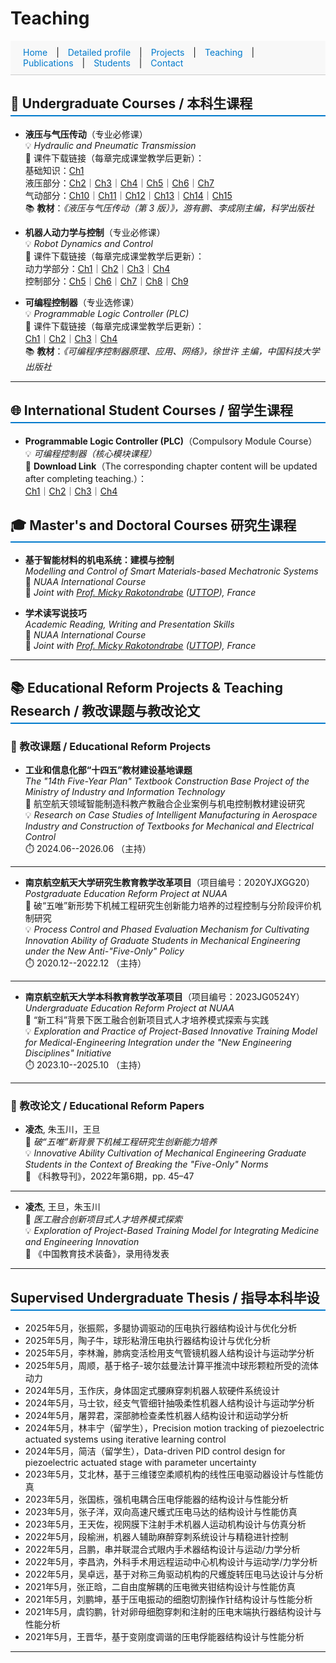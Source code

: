 # Teaching

<style>
  section {
    padding: 40px 20px;
    border-bottom: 1px solid #ddd;
  }

  #navbar a {
    margin: 0 10px;
    text-decoration: none;
    color: #007acc;
  }

  #navbar a:hover {
    text-decoration: underline;
  }

  h2 {
    border-bottom: 2px solid #007acc;
    padding-bottom: 5px;
  }
</style>


<!-- 添加顶部导航栏 -->
<div id="navbar" style="position: sticky; top: 0; background: #f8f8f8; padding: 10px; border-bottom: 1px solid #ccc;">
  <a href="index.html">Home</a> |
  <a href="Detailed profile.html">Detailed profile</a> |
  <a href="projects.html">Projects</a> |
  <a href="teaching.html">Teaching</a> |
  <a href="publications.html">Publications</a> |
  <a href="students.html">Students</a> |
  <a href="contact.html">Contact</a>
</div>

## 📘 Undergraduate Courses / 本科生课程

- **液压与气压传动**（专业必修课）  
  💡 *Hydraulic and Pneumatic Transmission*  
  📎 课件下载链接（每章完成课堂教学后更新）：  
  基础知识：[Ch1](pdf/Ch1.pdf)  
  液压部分：[Ch2](pdf/Ch2.pdf)｜[Ch3](pdf/Ch3.pdf)｜[Ch4](pdf/Ch4.pdf)｜[Ch5](pdf/Ch5.pdf)｜[Ch6](pdf/Ch6.pdf)｜[Ch7](pdf/Ch7.pdf)  
  气动部分：[Ch10](pdf/Ch10.pdf)｜[Ch11](pdf/Ch11.pdf)｜[Ch12](pdf/Ch12.pdf)｜[Ch13](pdf/Ch13.pdf)｜[Ch14](pdf/Ch14.pdf)｜[Ch15](pdf/Ch15.pdf)  
  📚 **教材**：*《液压与气压传动（第 3 版）》，游有鹏、李成刚主编，科学出版社*

- **机器人动力学与控制**（专业必修课）  
  💡 *Robot Dynamics and Control*  
  📎 课件下载链接（每章完成课堂教学后更新）：  
  动力学部分：[Ch1](pdf/Robot-Ch1.pdf)｜[Ch2](pdf/Robot-Ch2.pdf)｜[Ch3](pdf/Robot-Ch3.pdf)｜[Ch4](pdf/Robot-Ch4.pdf)  
  控制部分：[Ch5](pdf/Robot-Ch5.pdf)｜[Ch6](pdf/Robot-Ch6.pdf)｜[Ch7](pdf/Robot-Ch7.pdf)｜[Ch8](pdf/Robot-Ch8.pdf)｜[Ch9](pdf/Robot-Ch9.pdf)


- **可编程控制器**（专业选修课）  
  💡 *Programmable Logic Controller (PLC)*  
  📎 课件下载链接（每章完成课堂教学后更新）：  
  [Ch1](pdf/PLCcn-Ch1.pdf)｜[Ch2](pdf/PLCcn-Ch2.pdf)｜[Ch3](pdf/PLCcn-Ch3.pdf)｜[Ch4](pdf/PLCcn-Ch4.pdf)  
  📚 **教材**：*《可编程序控制器原理、应用、网络》，徐世许 主编，中国科技大学出版社*  

---

## 🌐 International Student Courses / 留学生课程

- **Programmable Logic Controller (PLC)**（Compulsory Module Course）    
  💡 *可编程控制器（核心模块课程）*  
  📎 **Download Link**（The corresponding chapter content will be updated after completing teaching.）：  
  [Ch1](pdf/PLCen-Ch1.pdf)｜[Ch2](pdf/PLCen-Ch2.pdf)｜[Ch3](pdf/PLCen-Ch3.pdf)｜[Ch4](pdf/PLCen-Ch4.pdf) 


## 🎓 Master's and Doctoral Courses 研究生课程

- **基于智能材料的机电系统：建模与控制**  
  *Modelling and Control of Smart Materials-based Mechatronic Systems*  
  🧭 *NUAA International Course*  
  🤝 *Joint with [Prof. Micky Rakotondrabe](http://m.rakoton.net/) ([UTTOP](https://www.uttop.fr/en/index.html)), France*

- **学术读写说技巧**  
  *Academic Reading, Writing and Presentation Skills*  
  🧭 *NUAA International Course*  
  🤝 *Joint with [Prof. Micky Rakotondrabe](http://m.rakoton.net/) ([UTTOP](https://www.uttop.fr/en/index.html)), France*

---

## 📚 Educational Reform Projects & Teaching Research / 教改课题与教改论文

### 🔬 教改课题 / Educational Reform Projects

- **工业和信息化部“十四五”教材建设基地课题**  
  *The "14th Five-Year Plan" Textbook Construction Base Project of the Ministry of Industry and Information Technology*  
  📌 航空航天领域智能制造科教产教融合企业案例与机电控制教材建设研究  
  💡 *Research on Case Studies of Intelligent Manufacturing in Aerospace Industry and Construction of Textbooks for Mechanical and Electrical Control*  
  ⏱️ 2024.06--2026.06 （主持）

---

- **南京航空航天大学研究生教育教学改革项目**（项目编号：2020YJXGG20）  
  *Postgraduate Education Reform Project at NUAA*  
  📌 破“五唯”新形势下机械工程研究生创新能力培养的过程控制与分阶段评价机制研究  
  💡 *Process Control and Phased Evaluation Mechanism for Cultivating Innovation Ability of Graduate Students in Mechanical Engineering under the New Anti-"Five-Only" Policy*  
  ⏱️ 2020.12--2022.12 （主持）

---

- **南京航空航天大学本科教育教学改革项目**（项目编号：2023JG0524Y）  
  *Undergraduate Education Reform Project at NUAA*  
  📌 “新工科”背景下医工融合创新项目式人才培养模式探索与实践  
  💡 *Exploration and Practice of Project-Based Innovative Training Model for Medical-Engineering Integration under the "New Engineering Disciplines" Initiative*  
  ⏱️ 2023.10--2025.10 （主持）


---

### 📝 教改论文 / Educational Reform Papers

- **凌杰**, 朱玉川，王旦  
  📄 *破“五唯”新背景下机械工程研究生创新能力培养*  
  💡 *Innovative Ability Cultivation of Mechanical Engineering Graduate Students in the Context of Breaking the "Five-Only" Norms*  
  📰 《科教导刊》，2022年第6期，pp. 45–47

---

- **凌杰**, 王旦，朱玉川  
  📄 *医工融合创新项目式人才培养模式探索*  
  💡 *Exploration of Project-Based Training Model for Integrating Medicine and Engineering Innovation*  
  📰 《中国教育技术装备》，录用待发表


---

## Supervised Undergraduate Thesis / 指导本科毕设
- 2025年5月，张振熙，多腿协调驱动的压电执行器结构设计与优化分析
- 2025年5月，陶子牛，球形粘滑压电执行器结构设计与优化分析
- 2025年5月，李林瀚，肺病变活检用支气管镜机器人结构设计与运动学分析
- 2025年5月，周顺，基于格子-玻尔兹曼法计算平推流中球形颗粒所受的流体动力
- 2024年5月，玉作庆，身体固定式腰麻穿刺机器人软硬件系统设计
- 2024年5月，马士钦，经支气管细针抽吸柔性机器人结构设计与运动学分析
- 2024年5月，屠羿君，深部肺检查柔性机器人结构设计和运动学分析
- 2024年5月，林丰宁（留学生），Precision motion tracking of piezoelectric actuated systems using iterative learning control
- 2024年5月，简洁（留学生），Data-driven PID control design for piezoelectric actuated stage with parameter uncertainty
- 2023年5月，艾北林，基于三维镂空柔顺机构的线性压电驱动器设计与性能仿真
- 2023年5月，张国栋，强机电耦合压电俘能器的结构设计与性能分析
- 2023年5月，张子洋，双向高速尺蠖式压电马达的结构设计与性能仿真
- 2023年5月，王天佐，视网膜下注射手术机器人运动机构设计与仿真分析
- 2022年5月，段榆洲，机器人辅助麻醉穿刺系统设计与精稳进针控制
- 2022年5月，吕鹏，串并联混合式眼内手术器结构设计与运动/力学分析
- 2022年5月，李昌汭，外科手术用远程运动中心机构设计与运动学/力学分析
- 2022年5月，吴卓远，基于对称三角驱动机构的尺蠖旋转压电马达设计与分析
- 2021年5月，张正晗，二自由度解耦的压电微夹钳结构设计与性能仿真
- 2021年5月，刘鹏坤，基于压电振动的细胞切割操作针结构设计与性能分析
- 2021年5月，虞钧鹏，针对卵母细胞穿刺和注射的压电末端执行器结构设计与性能分析
- 2021年5月，王晋华，基于变刚度调谐的压电俘能器结构设计与性能分析

---

